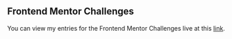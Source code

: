 ## Frontend Mentor Challenges

You can view my entries for the Frontend Mentor Challenges live at this [link](https://frenmentor.netlify.app/).
